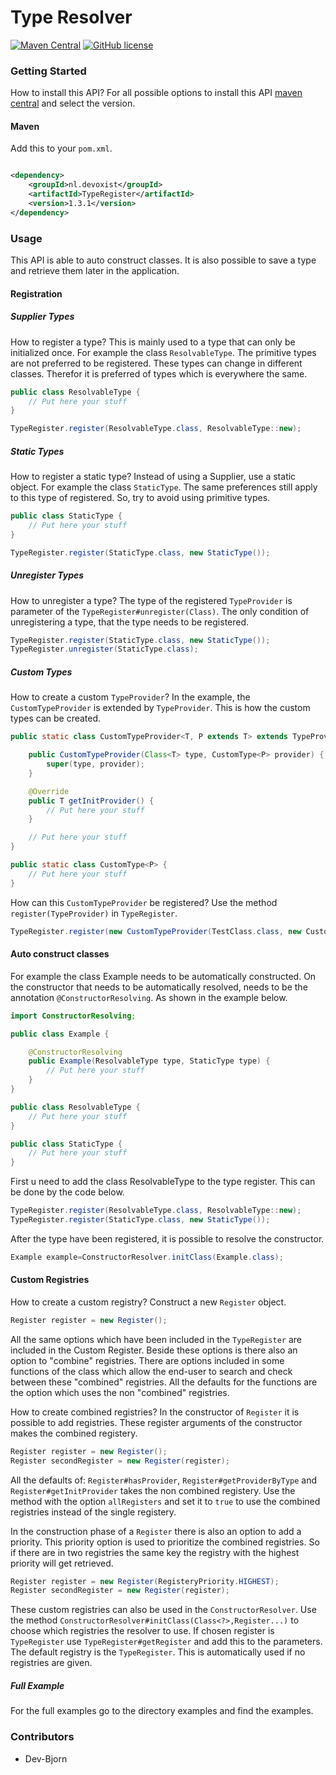 # Type Resolver

[![Maven Central](https://img.shields.io/maven-central/v/nl.devoxist/TypeRegister.svg?label=Maven%20Central)](https://search.maven.org/search?q=g:%22nl.devoxist%22%20AND%20a:%22TypeRegister%22)
[![GitHub license](https://img.shields.io/github/license/Devoxist/TypeRegister)](https://github.com/Devoxist/TypeRegister/blob/master/LICENSE)

### Getting Started

How to install this API? For all possible options to install this API [maven
central](https://search.maven.org/artifact/nl.devoxist/TypeRegister) and select the version.

#### Maven

Add this to your `pom.xml`.

```xml

<dependency>
    <groupId>nl.devoxist</groupId>
    <artifactId>TypeRegister</artifactId>
    <version>1.3.1</version>
</dependency>
```

### Usage

This API is able to auto construct classes. It is also possible to save a type and retrieve them later in the
application.

#### Registration

##### Supplier Types

How to register a type? This is mainly used to a type that can only be initialized once. For example the
class `ResolvableType`. The primitive types are not preferred to be registered. These types can change in different
classes. Therefor it is preferred of types which is everywhere the same.

```java
public class ResolvableType {
    // Put here your stuff
}
```

```java 
TypeRegister.register(ResolvableType.class, ResolvableType::new);
```

##### Static Types

How to register a static type? Instead of using a Supplier, use a static object. For example
the class `StaticType`. The same preferences still apply to this type of registered. So,
try to avoid using primitive types.

```java
public class StaticType {
    // Put here your stuff
}
```

```java 
TypeRegister.register(StaticType.class, new StaticType());
```

##### Unregister Types

How to unregister a type? The type of the registered `TypeProvider` is parameter of
the `TypeRegister#unregister(Class)`. The only condition of unregistering a type, that the type needs to be registered.

```java 
TypeRegister.register(StaticType.class, new StaticType());
TypeRegister.unregister(StaticType.class);
```

##### Custom Types

How to create a custom `TypeProvider`? In the example, the `CustomTypeProvider` is extended by `TypeProvider`. This is
how the custom types can be created.

```java 
public static class CustomTypeProvider<T, P extends T> extends TypeProvider<T, CustomType<P>> {

    public CustomTypeProvider(Class<T> type, CustomType<P> provider) {
        super(type, provider);
    }

    @Override
    public T getInitProvider() {
        // Put here your stuff
    }

    // Put here your stuff
}

public static class CustomType<P> {
    // Put here your stuff
}
```

How can this `CustomTypeProvider` be registered? Use the method `register(TypeProvider)` in `TypeRegister`.

```java
TypeRegister.register(new CustomTypeProvider(TestClass.class, new CustomType<TestClass>()));
```

#### Auto construct classes

For example the class Example needs to be automatically constructed. On the constructor that needs to be automatically
resolved, needs to be the annotation `@ConstructorResolving`. As shown in the example below.

```java
import ConstructorResolving;

public class Example {

    @ConstructorResolving
    public Example(ResolvableType type, StaticType type) {
        // Put here your stuff
    }
}
```

```java
public class ResolvableType {
    // Put here your stuff
}
```

```java
public class StaticType {
    // Put here your stuff
}
```

First u need to add the class ResolvableType to the type register. This can be done by the code below.

```java 
TypeRegister.register(ResolvableType.class, ResolvableType::new);
TypeRegister.register(StaticType.class, new StaticType());
```

After the type have been registered, it is possible to resolve the constructor.

```java 
Example example=ConstructorResolver.initClass(Example.class);
```

#### Custom Registries

How to create a custom registry? Construct a new `Register` object.

```java
Register register = new Register();
```

All the same options which have been included in the `TypeRegister` are included in the Custom Register. Beside these
options is there also an option to "combine" registries. There are options included in some functions of the class which
allow the end-user to search and check between these "combined" registries. All the defaults for the functions are the
option which uses the non "combined" registries.

How to create combined registries? In the constructor of `Register` it is possible to add registries. These register
arguments of the constructor makes the combined registery.

```java
Register register = new Register();
Register secondRegister = new Register(register);
```

All the defaults of: `Register#hasProvider`, `Register#getProviderByType` and `Register#getInitProvider` takes the non
combined registery. Use the method with the option `allRegisters` and set it to `true` to use the combined registries
instead of the single registery.

In the construction phase of a `Register` there is also an option to add a priority. This priority option is used to
prioritize the combined registries. So if there are in two registries the same key the registry with the highest
priority will get retrieved.

```java
Register register = new Register(RegisteryPriority.HIGHEST);
Register secondRegister = new Register(register);
```

These custom registries can also be used in the `ConstructorResolver`. Use the
method `ConstructorResolver#initClass(Class<?>,Register...)` to choose which registries the resolver to use. If chosen
register is `TypeRegister` use `TypeRegister#getRegister` and add this to the parameters. The default registry is
the `TypeRegister`. This is automatically used if no registries are given.

##### Full Example

For the full examples go to the directory examples and find the examples.

### Contributors

+ Dev-Bjorn
